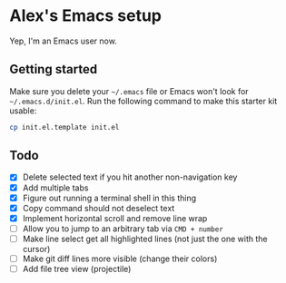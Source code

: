 # Alex's Emacs setup
Yep, I'm an Emacs user now.

## Getting started
Make sure you delete your `~/.emacs` file or Emacs won't look for `~/.emacs.d/init.el`.
Run the following command to make this starter kit usable:

```sh
cp init.el.template init.el
```

## Todo
- [x] Delete selected text if you hit another non-navigation key
- [x] Add multiple tabs
- [x] Figure out running a terminal shell in this thing
- [x] Copy command should not deselect text
- [x] Implement horizontal scroll and remove line wrap
- [ ] Allow you to jump to an arbitrary tab via `CMD + number`
- [ ] Make line select get all highlighted lines (not just the one with the cursor)
- [ ] Make git diff lines more visible (change their colors)
- [ ] Add file tree view (projectile)